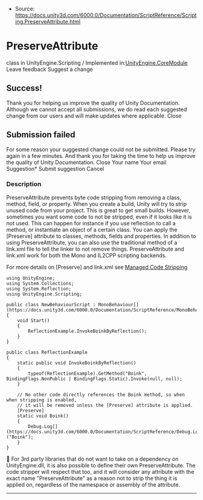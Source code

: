 * Source: https://docs.unity3d.com/6000.0/Documentation/ScriptReference/Scripting.PreserveAttribute.html

# PreserveAttribute
class in UnityEngine.Scripting
/
Implemented in:[UnityEngine.CoreModule](https://docs.unity3d.com/6000.0/Documentation/ScriptReference/UnityEngine.CoreModule.html)
Leave feedback
Suggest a change
## Success!
Thank you for helping us improve the quality of Unity Documentation. Although we cannot accept all submissions, we do read each suggested change from our users and will make updates where applicable.
Close
## Submission failed
For some reason your suggested change could not be submitted. Please <a>try again</a> in a few minutes. And thank you for taking the time to help us improve the quality of Unity Documentation.
Close
Your name Your email Suggestion* Submit suggestion
Cancel
### Description
PreserveAttribute prevents byte code stripping from removing a class, method, field, or property.
When you create a build, Unity will try to strip unused code from your project. This is great to get small builds. However, sometimes you want some code to not be stripped, even if it looks like it is not used. This can happen for instance if you use reflection to call a method, or instantiate an object of a certain class. You can apply the [Preserve] attribute to classes, methods, fields and properties. In addition to using PreserveAttribute, you can also use the traditional method of a link.xml file to tell the linker to not remove things. PreserveAttribute and link.xml work for both the Mono and IL2CPP scripting backends.  
  
For more details on [Preserve] and link.xml see [Managed Code Stripping](https://docs.unity3d.com/6000.0/Documentation/Manual/ManagedCodeStripping.html)
```
using UnityEngine;
using System.Collections;
using System.Reflection;
using UnityEngine.Scripting;  
  
public class NewBehaviourScript : MonoBehaviour[](https://docs.unity3d.com/6000.0/Documentation/ScriptReference/MonoBehaviour.html)
{
    void Start()
    {
        ReflectionExample.InvokeBoinkByReflection();
    }
}  
  
public class ReflectionExample
{
    static public void InvokeBoinkByReflection()
    {
        typeof(ReflectionExample).GetMethod("Boink", BindingFlags.NonPublic | BindingFlags.Static).Invoke(null, null);
    }  
  
    // No other code directly references the Boink method, so when when stripping is enabled,
    // it will be removed unless the [Preserve] attribute is applied.
    [Preserve]
    static void Boink()
    {
        Debug.Log[](https://docs.unity3d.com/6000.0/Documentation/ScriptReference/Debug.Log.html)("Boink");
    }
}

```

For 3rd party libraries that do not want to take on a dependency on UnityEngine.dll, it is also possible to define their own PreserveAttribute. The code stripper will respect that too, and it will consider any attribute with the exact name "PreserveAttribute" as a reason not to strip the thing it is applied on, regardless of the namespace or assembly of the attribute.
* * *
